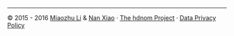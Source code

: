 <hr>
<p>
© 2015 - 2016 <a href="http://miaozhu.li" target="_blank">Miaozhu Li</a> & <a href="http://nanx.me" target="_blank">Nan Xiao</a> · <a href="http://hdnom.org" target="_blank">The hdnom Project</a> · <a href="https://github.com/road2stat/hdnom-doc/blob/master/privacy.md" target="_blank">Data Privacy Policy</a>
</p>
